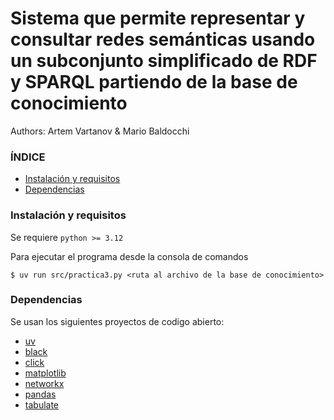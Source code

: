 # Sistema que permite representar y consultar redes semánticas usando un subconjunto simplificado de RDF y SPARQL partiendo de la base de conocimiento

Authors:
Artem Vartanov &
Mario Baldocchi

### ÍNDICE
* [Instalación y requisitos](#instalación-y-requisitos)
* [Dependencias](#dependencias)

### Instalación y requisitos
Se requiere `python >= 3.12`

Para ejecutar el programa desde la consola de comandos

```shell
$ uv run src/practica3.py <ruta al archivo de la base de conocimiento>
```

### Dependencias
Se usan los siguientes proyectos de codigo abierto:
- [uv](https://pypi.org/project/uv/)
- [black](https://pypi.org/project/black/)
- [click](https://pypi.org/project/click/)
- [matplotlib](https://pypi.org/project/matplotlib/)
- [networkx](https://pypi.org/project/networkx/)
- [pandas](https://pypi.org/project/pandas/)
- [tabulate](https://pypi.org/project/tabulate/)


